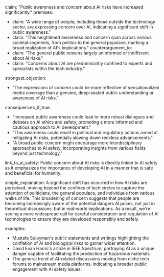 claim: "Public awareness and concern about AI risks have increased significantly."
premises:
  - claim: "A wide range of people, including those outside the technology sector, are expressing concern over AI, indicating a significant shift in public awareness."
  - claim: "This heightened awareness and concern span across various societal segments, from politics to the general populace, marking a broad realization of AI's implications."
counterargument_to:
  - claim: "The general public remains largely uninformed or indifferent about AI risks."
  - claim: "Concerns about AI are predominantly confined to experts and specialists within the tech industry."

strongest_objection:
  - "The expressions of concern could be more reflective of sensationalized media coverage than a genuine, deep-seated public understanding or awareness of AI risks."

consequences_if_true:
  - "Increased public awareness could lead to more robust dialogues and debates on AI ethics and safety, promoting a more informed and cautious approach to AI development."
  - "This awareness could result in political and regulatory actions aimed at mitigating AI risks, potentially slowing down reckless advancements."
  - "A broad public concern might encourage more interdisciplinary approaches to AI safety, incorporating insights from various fields beyond just technology."

link_to_ai_safety: Public concern about AI risks is directly linked to AI safety as it emphasizes the importance of developing AI in a manner that is safe and beneficial for humanity.

simple_explanation: A significant shift has occurred in how AI risks are perceived, moving beyond the confines of tech circles to capture the attention of politicians, the general populace, and individuals from various walks of life. This broadening of concern suggests that people are becoming increasingly aware of the potential dangers AI poses, not just in theoretical discussions, but in real-world implications. As a result, we're seeing a more widespread call for careful consideration and regulation of AI technologies to ensure they are developed responsibly and safely.

examples:
  - Mustafa Suleyman's public statements and writings highlighting the conflation of AI and biological risks to garner wider attention.
  - David Evan Harris's article in IEEE Spectrum, portraying AI as a unique danger capable of facilitating the production of hazardous materials.
  - The general trend of AI-related discussions moving from niche tech forums to mainstream media platforms, indicating a broader public engagement with AI safety issues.